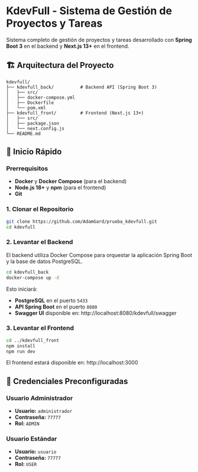 # KdevFull - Sistema de Gestión de Proyectos y Tareas

Sistema completo de gestión de proyectos y tareas desarrollado con **Spring Boot 3** en el backend y **Next.js 13+** en el frontend.

## 🏗️ Arquitectura del Proyecto

```
kdevfull/
├── kdevfull_back/          # Backend API (Spring Boot 3)
│   ├── src/
│   ├── docker-compose.yml
│   ├── Dockerfile
│   └── pom.xml
├── kdevfull_front/         # Frontend (Next.js 13+)
│   ├── src/
│   ├── package.json
│   └── next.config.js
└── README.md
```

## 🚀 Inicio Rápido

### Prerrequisitos

- **Docker** y **Docker Compose** (para el backend)
- **Node.js 18+** y **npm** (para el frontend)
- **Git**

### 1. Clonar el Repositorio

```bash
git clone https://github.com/AdamGard/prueba_kdevfull.git
cd kdevfull
```

### 2. Levantar el Backend

El backend utiliza Docker Compose para orquestar la aplicación Spring Boot y la base de datos PostgreSQL.

```bash
cd kdevfull_back
docker-compose up -d
```

Esto iniciará:
- **PostgreSQL** en el puerto `5433`
- **API Spring Boot** en el puerto `8080`
- **Swagger UI** disponible en: http://localhost:8080/kdevfull/swagger

### 3. Levantar el Frontend

```bash
cd ../kdevfull_front
npm install
npm run dev
```

El frontend estará disponible en: http://localhost:3000

## 🔐 Credenciales Preconfiguradas

### Usuario Administrador
- **Usuario:** `administrador`
- **Contraseña:** `77777`
- **Rol:** `ADMIN`

### Usuario Estándar
- **Usuario:** `usuario`
- **Contraseña:** `77777`
- **Rol:** `USER`
